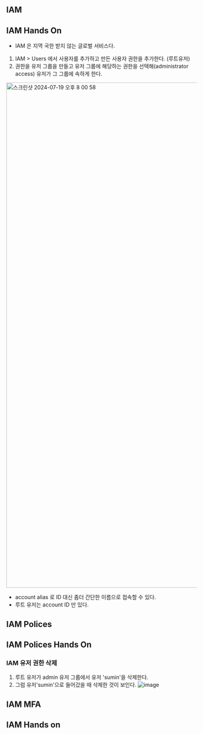 ## IAM 

## IAM Hands On
- IAM 은 지역 국한 받지 않는 글로벌 서비스다.
1. IAM > Users 에서 사용자를 추가하고 만든 사용자 권한을 추가한다. (루트유저)
2. 권한을 유저 그룹을 만들고 유저 그룹에 해당하는 권한을 선택해(administrator access) 유저가 그 그룹에 속하게 한다. 
<img width="1337" alt="스크린샷 2024-07-19 오후 8 00 58" src="https://github.com/user-attachments/assets/2b0a85b5-d69e-42ec-9398-16be9d56c01b">

- account alias 로 ID 대신 좀더 간단한 이름으로 접속할 수 있다.
- 루트 유저는 account ID 만 있다. 

## IAM Polices

## IAM Polices Hands On 
### IAM 유저 권한 삭제 
1. 루트 유저가 admin 유저 그룹에서 유저 'sumin'을 삭제한다. 
2. 그럼 유저'sumin'으로 들어갔을 때 삭제한 것이 보인다.
![image](https://github.com/user-attachments/assets/8b306004-2471-46e8-8fc8-53b502256df4)

## IAM MFA

## IAM Hands on
